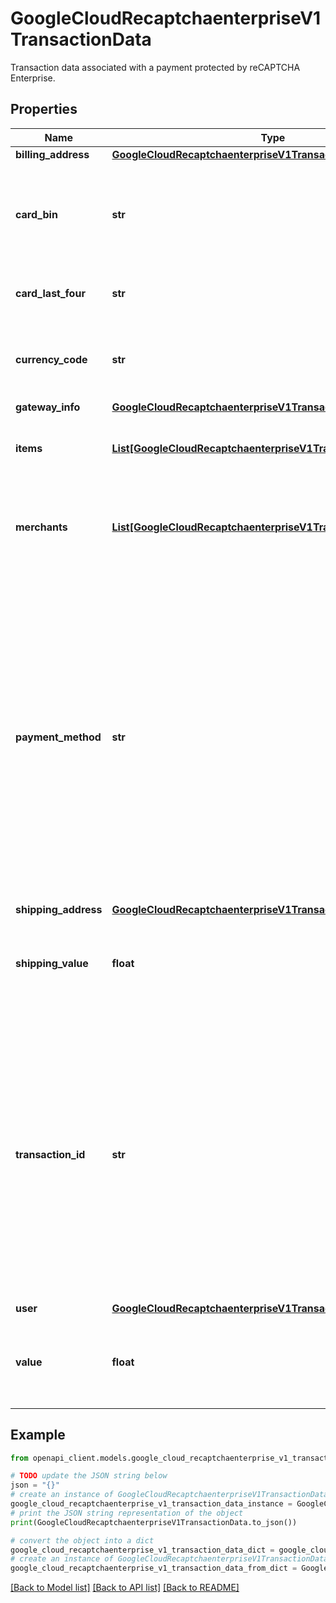 # GoogleCloudRecaptchaenterpriseV1TransactionData

Transaction data associated with a payment protected by reCAPTCHA Enterprise.

## Properties

Name | Type | Description | Notes
------------ | ------------- | ------------- | -------------
**billing_address** | [**GoogleCloudRecaptchaenterpriseV1TransactionDataAddress**](GoogleCloudRecaptchaenterpriseV1TransactionDataAddress.md) |  | [optional] 
**card_bin** | **str** | Optional. The Bank Identification Number - generally the first 6 or 8 digits of the card. | [optional] 
**card_last_four** | **str** | Optional. The last four digits of the card. | [optional] 
**currency_code** | **str** | Optional. The currency code in ISO-4217 format. | [optional] 
**gateway_info** | [**GoogleCloudRecaptchaenterpriseV1TransactionDataGatewayInfo**](GoogleCloudRecaptchaenterpriseV1TransactionDataGatewayInfo.md) |  | [optional] 
**items** | [**List[GoogleCloudRecaptchaenterpriseV1TransactionDataItem]**](GoogleCloudRecaptchaenterpriseV1TransactionDataItem.md) | Optional. Items purchased in this transaction. | [optional] 
**merchants** | [**List[GoogleCloudRecaptchaenterpriseV1TransactionDataUser]**](GoogleCloudRecaptchaenterpriseV1TransactionDataUser.md) | Optional. Information about the user or users fulfilling the transaction. | [optional] 
**payment_method** | **str** | Optional. The payment method for the transaction. The allowed values are: * credit-card * debit-card * gift-card * processor-{name} (If a third-party is used, for example, processor-paypal) * custom-{name} (If an alternative method is used, for example, custom-crypto) | [optional] 
**shipping_address** | [**GoogleCloudRecaptchaenterpriseV1TransactionDataAddress**](GoogleCloudRecaptchaenterpriseV1TransactionDataAddress.md) |  | [optional] 
**shipping_value** | **float** | Optional. The value of shipping in the specified currency. 0 for free or no shipping. | [optional] 
**transaction_id** | **str** | Unique identifier for the transaction. This custom identifier can be used to reference this transaction in the future, for example, labeling a refund or chargeback event. Two attempts at the same transaction should use the same transaction id. | [optional] 
**user** | [**GoogleCloudRecaptchaenterpriseV1TransactionDataUser**](GoogleCloudRecaptchaenterpriseV1TransactionDataUser.md) |  | [optional] 
**value** | **float** | Optional. The decimal value of the transaction in the specified currency. | [optional] 

## Example

```python
from openapi_client.models.google_cloud_recaptchaenterprise_v1_transaction_data import GoogleCloudRecaptchaenterpriseV1TransactionData

# TODO update the JSON string below
json = "{}"
# create an instance of GoogleCloudRecaptchaenterpriseV1TransactionData from a JSON string
google_cloud_recaptchaenterprise_v1_transaction_data_instance = GoogleCloudRecaptchaenterpriseV1TransactionData.from_json(json)
# print the JSON string representation of the object
print(GoogleCloudRecaptchaenterpriseV1TransactionData.to_json())

# convert the object into a dict
google_cloud_recaptchaenterprise_v1_transaction_data_dict = google_cloud_recaptchaenterprise_v1_transaction_data_instance.to_dict()
# create an instance of GoogleCloudRecaptchaenterpriseV1TransactionData from a dict
google_cloud_recaptchaenterprise_v1_transaction_data_from_dict = GoogleCloudRecaptchaenterpriseV1TransactionData.from_dict(google_cloud_recaptchaenterprise_v1_transaction_data_dict)
```
[[Back to Model list]](../README.md#documentation-for-models) [[Back to API list]](../README.md#documentation-for-api-endpoints) [[Back to README]](../README.md)


